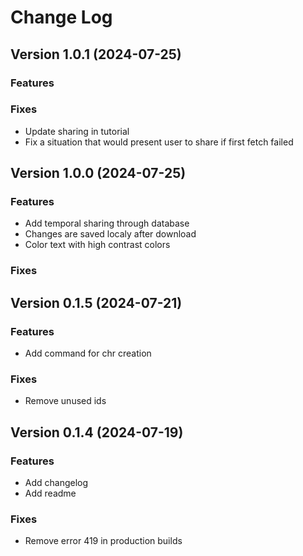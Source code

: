 # Change Log

## Version 1.0.1 (2024-07-25)

### Features

### Fixes

- Update sharing in tutorial
- Fix a situation that would present user to share if first fetch failed

## Version 1.0.0 (2024-07-25)

### Features

- Add temporal sharing through database
- Changes are saved localy after download
- Color text with high contrast colors

### Fixes

## Version 0.1.5 (2024-07-21)

### Features

- Add command for chr creation

### Fixes

- Remove unused ids

## Version 0.1.4 (2024-07-19)

### Features

- Add changelog
- Add readme

### Fixes

- Remove error 419 in production builds
